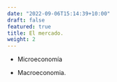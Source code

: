 ```yaml
---
date: "2022-09-06T15:14:39+10:00"
draft: false
featured: true
title: El mercado.
weight: 2
---
```



+ Microeconomía

+ Macroeconomia.

